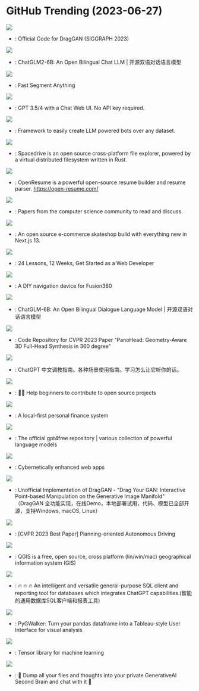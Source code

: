 # GitHub Trending (2023-06-27)

![](https://img.shields.io/badge/Python-New%202-green?style=flat-square&logo=appveyor)
- [](https://github.comundefined): Official Code for DragGAN (SIGGRAPH 2023)

![](https://img.shields.io/badge/Python-New%20995-green?style=flat-square&logo=appveyor)
- [](https://github.comundefined): ChatGLM2-6B: An Open Bilingual Chat LLM | 开源双语对话语言模型

![](https://img.shields.io/badge/Python-New%201-green?style=flat-square&logo=appveyor)
- [](https://github.comundefined): Fast Segment Anything

![](https://img.shields.io/badge/Python-New%20300-green?style=flat-square&logo=appveyor)
- [](https://github.comundefined): GPT 3.5/4 with a Chat Web UI. No API key required.

![](https://img.shields.io/badge/Python-New%20540-green?style=flat-square&logo=appveyor)
- [](https://github.comundefined): Framework to easily create LLM powered bots over any dataset.

![](https://img.shields.io/badge/Rust-New%20301-green?style=flat-square&logo=appveyor)
- [](https://github.comundefined): Spacedrive is an open source cross-platform file explorer, powered by a virtual distributed filesystem written in Rust.

![](https://img.shields.io/badge/TypeScript-New%20424-green?style=flat-square&logo=appveyor)
- [](https://github.comundefined): OpenResume is a powerful open-source resume builder and resume parser. https://open-resume.com/

![](https://img.shields.io/badge/Shell-New%20161-green?style=flat-square&logo=appveyor)
- [](https://github.comundefined): Papers from the computer science community to read and discuss.

![](https://img.shields.io/badge/TypeScript-New%20548-green?style=flat-square&logo=appveyor)
- [](https://github.comundefined): An open source e-commerce skateshop build with everything new in Next.js 13.

![](https://img.shields.io/badge/JavaScript-New%20117-green?style=flat-square&logo=appveyor)
- [](https://github.comundefined): 24 Lessons, 12 Weeks, Get Started as a Web Developer

![](https://img.shields.io/badge/C%2B%2B-New%2092-green?style=flat-square&logo=appveyor)
- [](https://github.comundefined): A DIY navigation device for Fusion360

![](https://img.shields.io/badge/Python-New%20196-green?style=flat-square&logo=appveyor)
- [](https://github.comundefined): ChatGLM-6B: An Open Bilingual Dialogue Language Model | 开源双语对话语言模型

![](https://img.shields.io/badge/Python-New%20141-green?style=flat-square&logo=appveyor)
- [](https://github.comundefined): Code Repository for CVPR 2023 Paper "PanoHead: Geometry-Aware 3D Full-Head Synthesis in 360 degree"

![](https://img.shields.io/badge/none-New%20218-green?style=flat-square&logo=appveyor)
- [](https://github.comundefined): ChatGPT 中文调教指南。各种场景使用指南。学习怎么让它听你的话。

![](https://img.shields.io/badge/none-New%20156-green?style=flat-square&logo=appveyor)
- [](https://github.comundefined): 🚀✨ Help beginners to contribute to open source projects

![](https://img.shields.io/badge/JavaScript-New%2043-green?style=flat-square&logo=appveyor)
- [](https://github.comundefined): A local-first personal finance system

![](https://img.shields.io/badge/Python-New%20236-green?style=flat-square&logo=appveyor)
- [](https://github.comundefined): The official gpt4free repository | various collection of powerful language models

![](https://img.shields.io/badge/JavaScript-New%20246-green?style=flat-square&logo=appveyor)
- [](https://github.comundefined): Cybernetically enhanced web apps

![](https://img.shields.io/badge/Python-New%2070-green?style=flat-square&logo=appveyor)
- [](https://github.comundefined): Unofficial Implementation of DragGAN - "Drag Your GAN: Interactive Point-based Manipulation on the Generative Image Manifold" （DragGAN 全功能实现，在线Demo，本地部署试用，代码、模型已全部开源，支持Windows, macOS, Linux）

![](https://img.shields.io/badge/Python-New%20187-green?style=flat-square&logo=appveyor)
- [](https://github.comundefined): [CVPR 2023 Best Paper] Planning-oriented Autonomous Driving

![](https://img.shields.io/badge/C%2B%2B-New%2028-green?style=flat-square&logo=appveyor)
- [](https://github.comundefined): QGIS is a free, open source, cross platform (lin/win/mac) geographical information system (GIS)

![](https://img.shields.io/badge/Java-New%20477-green?style=flat-square&logo=appveyor)
- [](https://github.comundefined): 🔥 🔥 🔥 An intelligent and versatile general-purpose SQL client and reporting tool for databases which integrates ChatGPT capabilities.(智能的通用数据库SQL客户端和报表工具)

![](https://img.shields.io/badge/Python-New%2049-green?style=flat-square&logo=appveyor)
- [](https://github.comundefined): PyGWalker: Turn your pandas dataframe into a Tableau-style User Interface for visual analysis

![](https://img.shields.io/badge/C-New%20173-green?style=flat-square&logo=appveyor)
- [](https://github.comundefined): Tensor library for machine learning

![](https://img.shields.io/badge/TypeScript-New%20131-green?style=flat-square&logo=appveyor)
- [](https://github.comundefined): 🧠 Dump all your files and thoughts into your private GenerativeAI Second Brain and chat with it 🧠

